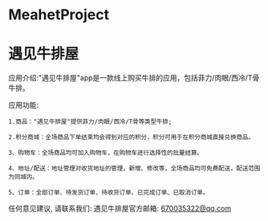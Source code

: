 # MeahetProject
# 遇见牛排屋

  应用介绍:"遇见牛排屋"app是一款线上购买牛排的应用，包括菲力/肉眼/西冷/T骨牛排。
  
  应用功能:
    
    1.商品："遇见牛排屋"提供菲力/肉眼/西冷/T骨等类型牛排;
    
    2.积分商城：全场商品下单结束均会得到对应的积分，积分可用于在积分商城直接兑换商品。
    
    3、购物车：全场商品均可加入购物车，在购物车进行选择性的批量结算。
    
    4、地址/配送：地址管理对收货地址的管理，新增、修改等，全场商品均可免费配送，配送范围为同城内。
    
    5、订单：全部订单、待发货订单、待收货订单、已完成订单、已取消订单。
    
  任何意见建议, 请联系我们: 
  遇见牛排屋官方邮箱: 670035322@qq.com
